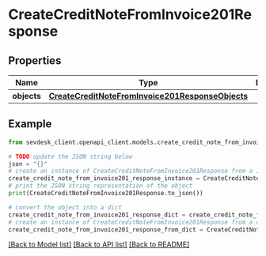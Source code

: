 # CreateCreditNoteFromInvoice201Response


## Properties

Name | Type | Description | Notes
------------ | ------------- | ------------- | -------------
**objects** | [**CreateCreditNoteFromInvoice201ResponseObjects**](CreateCreditNoteFromInvoice201ResponseObjects.md) |  | [optional] 

## Example

```python
from sevdesk_client.openapi_client.models.create_credit_note_from_invoice201_response import CreateCreditNoteFromInvoice201Response

# TODO update the JSON string below
json = "{}"
# create an instance of CreateCreditNoteFromInvoice201Response from a JSON string
create_credit_note_from_invoice201_response_instance = CreateCreditNoteFromInvoice201Response.from_json(json)
# print the JSON string representation of the object
print(CreateCreditNoteFromInvoice201Response.to_json())

# convert the object into a dict
create_credit_note_from_invoice201_response_dict = create_credit_note_from_invoice201_response_instance.to_dict()
# create an instance of CreateCreditNoteFromInvoice201Response from a dict
create_credit_note_from_invoice201_response_from_dict = CreateCreditNoteFromInvoice201Response.from_dict(create_credit_note_from_invoice201_response_dict)
```
[[Back to Model list]](../README.md#documentation-for-models) [[Back to API list]](../README.md#documentation-for-api-endpoints) [[Back to README]](../README.md)


